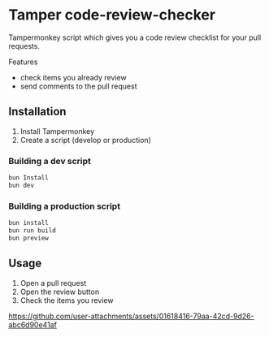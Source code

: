 # Tamper code-review-checker

Tampermonkey script which gives you a code review checklist for your pull requests.

Features
- check items you already review
- send comments to the pull request

## Installation

1. Install Tampermonkey
2. Create a script (develop or production)

### Building a dev script

```bash
bun Install
bun dev
```

### Building a production script

```bash
bun install
bun run build
bun preview
```

## Usage

1. Open a pull request
2. Open the review button
3. Check the items you review

https://github.com/user-attachments/assets/01618416-79aa-42cd-9d26-abc6d90e41af

